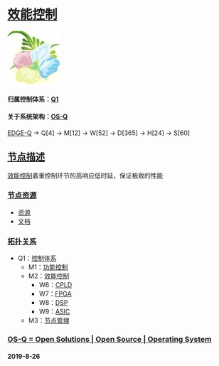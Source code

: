 ﻿# [效能控制](https://github.com/OS-Q/M2) 
[![sites](OS-Q/OS-Q.png)](http://www.OS-Q.com)
#### 归属控制体系：[Q1](https://github.com/OS-Q/Q1)
#### 关于系统架构：[OS-Q](https://github.com/OS-Q/OS-Q)
[EDGE-Q](https://github.com/OS-Q/EDGE-Q) -> Q[4] -> M[12] -> W[52] -> D[365] -> H[24] -> S[60]

## [节点描述](https://github.com/OS-Q/M2/wiki) 

[效能控制](https://github.com/OS-Q/M2)着重控制环节的高响应低时延，保证极致的性能

### [节点资源](https://github.com/OS-Q/M2)

* [资源](src/)
* [文档](docs/)

### [拓扑关系](https://github.com/OS-Q/Q1)

* Q1：[控制体系](https://github.com/OS-Q/Q1)
	* M1：[功能控制](https://github.com/OS-Q/M1)
	* M2：[效能控制](https://github.com/OS-Q/M2)
        * W6：[CPLD](https://github.com/OS-Q/W6)
        * W7：[FPGA](https://github.com/OS-Q/W7)
        * W8：[DSP](https://github.com/OS-Q/W8)
        * W9：[ASIC](https://github.com/OS-Q/W9)
	* M3：[节点管理](https://github.com/OS-Q/M3)

### [OS-Q = Open Solutions | Open Source |  Operating System ](http://www.OS-Q.com/M2)
####  2019-8-26
